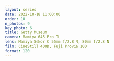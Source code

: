 ```yaml
---
layout: series
date: 2022-10-18 11:00:00
order: 10
n_photos: 9
key_photo: 6
title: Getty Museum
camera: Mamiya 645 Pro TL
lens: Mamiya Sekor C 55mm f/2.8 N, 80mm f/2.8 N
film: CineStill 400D, Fuji Provia 100
format: 120
---
```


